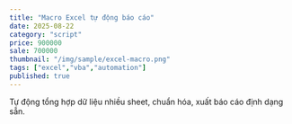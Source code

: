 ```yaml
---
title: "Macro Excel tự động báo cáo"
date: 2025-08-22
category: "script"
price: 900000
sale: 700000
thumbnail: "/img/sample/excel-macro.png"
tags: ["excel","vba","automation"]
published: true
---
```


Tự động tổng hợp dữ liệu nhiều sheet, chuẩn hóa, xuất báo cáo định dạng sẵn.

